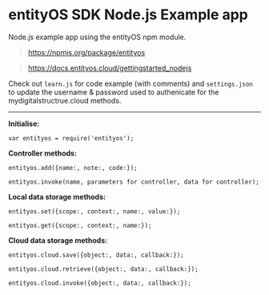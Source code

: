 entityOS SDK Node.js Example app
==========================================

Node.js example app using the entityOS npm module.

> https://npmjs.org/package/entityos

> https://docs.entityos.cloud/gettingstarted_nodejs

Check out `learn.js` for code example (with comments) and `settings.json` to update the username & password used to authenicate for the mydigitalstructrue.cloud methods.

---

**Initialise:**

`var entityos = require('entityos');`

**Controller methods:**

`entityos.add({name:, note:, code:});`

`entityos.invoke(name, parameters for controller, data for controller);`


**Local data storage methods:**

`entityos.set({scope:, context:, name:, value:});`

`entityos.get({scope:, context:, name:});`


**Cloud data storage methods:**

`entityos.cloud.save({object:, data:, callback:});`

`entityos.cloud.retrieve({object:, data:, callback:});`

`entityos.cloud.invoke({object:, data:, callback:});`

